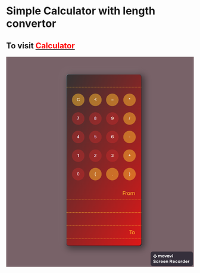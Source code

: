 # Simple Calculator with length convertor

## To visit [<span style="color:red">Calculator](https://ekaterina-2022.github.io/Calculator/ "Click me")</span>

![Calculator](Calculator.png)
